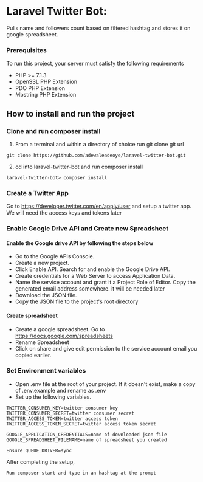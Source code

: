 # Laravel Twitter Bot: 

Pulls name and followers count based on filtered hashtag and stores it on google spreadsheet.

### Prerequisites
To run this project, your server must satisfy the following requirements
* PHP >= 7.1.3
* OpenSSL PHP Extension
* PDO PHP Extension
* Mbstring PHP Extension

## How to install and run the project

### Clone and run composer install
1. From a terminal and within a directory of choice run git clone git url
```
git clone https://github.com/adewaleadeoye/laravel-twitter-bot.git
```
2. cd into laravel-twitter-bot and run composer install
```
laravel-twitter-bot> composer install
```
### Create a Twitter App
Go to https://developer.twitter.com/en/apply/user and setup a twitter app. We will need the access keys and tokens later

### Enable Google Drive API and Create new Spreadsheet
#### Enable the Google drive API by following the steps below
- Go to the Google APIs Console.
- Create a new project.
- Click Enable API. Search for and enable the Google Drive API.
- Create credentials for a Web Server to access Application Data.
- Name the service account and grant it a Project Role of Editor. Copy the generated email address somewhere.   it will be needed later
- Download the JSON file.
- Copy the JSON file to the project's root directory
#### Create spreadsheet
- Create a google spreadsheet. Go to https://docs.google.com/spreadsheets
- Rename Spreadsheet
- Click on share and give edit permission to the service account email you copied earlier.

### Set Environment variables
- Open .env file at the root of your project. If it doesn't exist, make a copy of .env.example and rename as .env
- Set up the following variables.
```
TWITTER_CONSUMER_KEY=twitter consumer key
TWITTER_CONSUMER_SECRET=twitter consumer secret
TWITTER_ACCESS_TOKEN=twitter access token
TWITTER_ACCESS_TOKEN_SECRET=twitter access token secret

GOOGLE_APPLICATION_CREDENTIALS=name of downloaded json file 
GOOGLE_SPREADSHEET_FILENAME=name of spreadsheet you created

Ensure QUEUE_DRIVER=sync
```
After completing the setup,
```
Run composer start and type in an hashtag at the prompt
```




